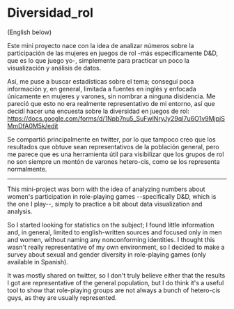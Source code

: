 # Diversidad_rol

(English below)

Este mini proyecto nace con la idea de analizar números sobre la participación de las mujeres en juegos de rol -más específicamente D&D, que es lo que juego yo-, simplemente para practicar un poco la visualización y análisis de datos.

Así, me puse a buscar estadísticas sobre el tema; conseguí poca información y, en general, limitada a fuentes en inglés y enfocada únicamente en mujeres y varones, sin nombrar a ninguna disidencia. 
Me pareció que esto no era realmente representativo de mi entorno, así que decidí hacer una encuesta sobre la diversidad en juegos de rol:
https://docs.google.com/forms/d/1Npb7nu5_SuFwlNryJy29qI7u6O1v9MjpjSMmDfA0M5k/edit

Se compartió principalmente en twitter, por lo que tampoco creo que los resultados que obtuve sean representativos de la población general, pero me parece que es una herramienta útil para visibilizar que los grupos de rol no son siempre un montón de varones hetero-cis, como se los representa normalmente.

-------------

This mini-project was born with the idea of analyzing numbers about women's participation in role-playing games --specifically D&D, which is the one I play--, simply to practice a bit about data visualization and analysis.

So I started looking for statistics on the subject; I found little information and, in general, limited to english-written sources and focused only in men and women, without naming any nonconforming identities.
I thought this wasn't really representative of my own environment, so I decided to make a survey about sexual and gender diversity in role-playing games (only available in Spanish).

It was mostly shared on twitter, so I don't truly believe either that the results I got are representative of the general population, but I do think it's a useful tool to show that role-playing groups are not always a bunch of hetero-cis guys, as they are usually represented.
